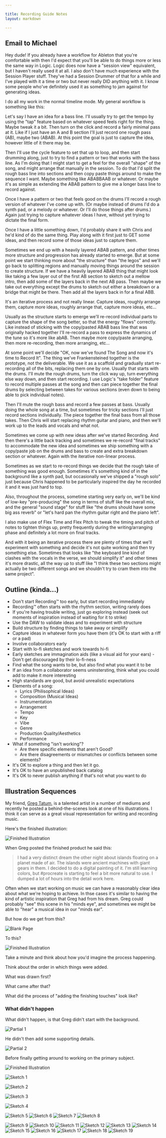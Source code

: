 ```yaml
---

title: Recording Guide Notes
layout: markdown

---
```


## Email to Michael

Hey dude! If you already have a workflow for Ableton that you're comfortable
with then I'd expect that you'll be able to do things more or less the same way
in Logic. Logic does now have a "session view" equivalent, but I haven't really
used it at all. I also don't have much experience with the Session Player
stuff. They've had a Session Drummer of that for a while and I've played with
it a time or two but never really DID anything with it. I know some people
who've definitely used it as something to jam against for generating ideas.

I do all my work in the normal timeline mode. My general workflow is something
like this:

Let's say I have an idea for a bass line. I'll usually try to get the tempo by
using the "tap" feature based on whatever speed feels right for the thing.
Maybe tweak it a bit. Then turn on the click and record a fairly minimal pass
at it. Like if I just have an A and B section I'll just record one rough pass
(AB), maybe two (ABAB). At this point the goal is just to capture the idea,
however little of it there may be.

Then I'll use the cycle feature to set that up to loop, and then start drumming
along, just to try to find a pattern or two that works with the bass line. As
I'm doing that I might start to get a feel for the overall "shape" of the song,
and might arrange that manually in the session. To do that I'd split the rough
bass line into sections and then copy paste things around to make the sequence
I want. Maybe something like ABABBAAB or whatever. Or maybe it's as simple as
extending the ABAB pattern to give me a longer bass line to record against.

Once I have a pattern or two that feels good on the drums I'll record a rough
version of whatever I've come up with. (Or maybe instead of drums I'd do a
synth pad, or a melody or whatever. Or I'll do those things after drums.) Again
just trying to capture whatever ideas I have, without yet trying to dictate the
final form.

Once I have a little something down, I'd probably share it with Chris and he'd
kind of do the same thing. Play along with it first just to GET some ideas, and
then record some of those ideas just to capture them.

Sometimes we end up with a heavily layered ABAB pattern, and other times more
structure and progression has already started to emerge. But at some point we
start thinking more about "the structure" than "the legos" and we'll go back to
splitting regions and manually moving things around the session to create
structure. If we have a heavily layered ABAB thing that might look like taking
a few layer out of the first AB section to sketch out a mellow intro, then add
some of the layers back in the next AB pass. Then maybe we take out everything
except the drums to sketch out either a breakdown or a bridge that might be
there. Then add all the layers back in for a final ABB.

It's an iterative process and not really linear. Capture ideas, roughly arrange
them, capture more ideas, roughly arrange that, capture more ideas, etc...

Usually as the structure starts to emerge we'll re-record individual parts to
capture the shape of the song better, so that the energy "flows" correctly.
Like instead of sticking with the copy/pasted ABAB bass line that was
originally hacked together I'll re-record a pass to express the dynamics of the
tune so it's more like abAB. Then maybe more copy/paste arranging, then more
re-recording, then more arranging, etc...

At some point we'll decide "OK, now we've found The Song and now it's time to
Record It". The thing we've Frankensteined together is the prototype, not the
deliverable. We use it as a scaffold and gradually start re-recording all of
the bits, replacing them one by one. Usually that starts with the drums. I'll
mute the rough drums, turn the click way up, turn everything else way down, and
then start recording. I use Logic's "take folder" feature to record multiple
passes at the song and then can piece together the final drums by selecting
between takes for various sections (even down to being able to pick individual
notes).

Then I'll mute the rough bass and record a few passes at bass. Usually doing
the whole song at a time, but sometimes for tricky sections I'll just record
sections individually. The piece together the final bass from all those takes.
Then Chris will start replacing rhythm guitar and piano, and then we'll work up
to the leads and vocals and what not.

Sometimes we come up with new ideas after we've started Recording. And then
there's a little back tracking and sometimes we re-record "final tracks" to
accommodate the new idea and sometimes we ship something with a copy/paste job
on the drums and bass to create and extra breakdown section or whatever. Again
with the iterative non-linear process.

Sometimes as we start to re-record things we decide that the rough take of
something was good enough. Sometimes it's something kind of in the background
like a synth pad, but occasionally we've shipped a "rough solo" just because
Chris happened to be particularly inspired the day he recorded it and it was
just hard to top.

Also, throughout the process, sometime starting very early on, we'll be kind of
low-key "pre-producing" the song in terms of stuff like the overall mix, and
the general "sound stage" for stuff like "the drums should have some big ass
reverb" or "let's hard pan the rhythm guitar right and the piano left".

I also make use of Flex Time and Flex Pitch to tweak the timing and pitch of
notes to tighten things up, pretty frequently during the writing/arranging
phase and definitely a lot more on final tracks.

And with it being an iterative process there are plenty of times that we'll
experiment with something and decide it's not quite working and then try
something else. Sometimes that looks like "the keyboard line kind of clashes
with the vocals in the verse, we should simplify it" and other times it's more
drastic, all the way up to stuff like "I think these two sections might
actually be two different songs and we shouldn't try to cram them into the same
project".


## Outline (kinda...)

* Don't start Recording™ too early, but start recording immediately
* Recording™ often starts with the rhythm section, writing rarely does
* If you're having trouble writing, just go exploring instead (seek out moments of inspiration instead of waiting for it to strike)
* Use the DAW to validate ideas and to experiment with structure
* Build structure by finding things to take away or simplify
* Capture ideas in whatever form you have them (it's OK to start with a riff or a pad)
* Involve collaborators early
* Start with lo-fi sketches and work towards hi-fi
* Early sketches are immagination aids (like a visual aid for your ears) - Don't get discouraged by their lo-fi-ness
* Find what the song wants to be, but also find what you want it to be
* If an idea from a collaborator seems uninstersting, think what you could add to make it more interesting
* High standards are good, but avoid unrealistic expectations
* Elements of a song:
  * Lyrics (Philisophical Ideas)
  * Composition (Musical Ideas)
  * Instrumentation
  * Arrangement
  * Tempo
  * Key
  * Vibe
  * Genre
  * Production Quality/Aesthetics
  * Performance
* What if something "isn't working"?
  * Are there specific elements that aren't Good?
  * Are there disagreements or mismatches or conflicts between some elements?
* It's OK to explore a thing and then let it go.
* It's OK to have an unpublished back catalog
* It's OK to never publish anything if that's not what you want to do

## Illustration Sequences

My friend, [Greg Tatum](https://gregtatum.com), is a talented artist in a number of mediums
and recently he posted a behind-the-scenes look at one of his illustrations. I think it can
serve as a great visual representation for writing and recording music.

Here's the finished illustration:

![Finished Illustration](recording-guide/finished.png)

When Greg posted the finished product he said this:

> I had a very distinct dream the other night about islands floating on a
> planet made of air. The islands were ancient machines with giant gears in
> them. I decided to do a digital painting of it. I'm still learning colors,
> but #procreate is starting to feel a bit more natural to use. I dumped a lot
> of hours into the detail work here.

Often when we start working on music we can have a reasonably clear idea about
what we're hoping to achieve. In thse cases it's similar to having the kind of
artistic inspiration that Greg had from his dream. Greg could probably "see" this
scene in his "minds eye", and sometimes we might be able to "hear" a musical idea
in our "minds ear".

But how do we get from this?

![Blank Page](recording-guide/blank.png)

To this?

![Finished Illustration](recording-guide/finished.png)

Take a minute and think about how you'd imagine the process happening.

Think about the order in which things were added.

What was drawn first?

What came after that?

What did the process of "adding the finishing touches" look like?

### What didn't happen

What didn't happen, is that Greg didn't start with the background.

![Partial 1](recording-guide/partial1.png)

He didn't then add some supporting details.

![Partial 2](recording-guide/partial2.png)

Before finally getting around to working on the primary subject.

![Finished Illustration](recording-guide/finished.png)



![Sketch 1](recording-guide/sketch1.png)

![Sketch 2](recording-guide/sketch2.png)

![Sketch 3](recording-guide/sketch3.png)

![Sketch 4](recording-guide/sketch4.png)


![Sketch 5](recording-guide/sketch5.png)
![Sketch 6](recording-guide/sketch6.png)
![Sketch 7](recording-guide/sketch7.png)
![Sketch 8](recording-guide/sketch8.png)

![Sketch 9](recording-guide/sketch9.png)
![Sketch 10](recording-guide/sketch10.png)
![Sketch 11](recording-guide/sketch11.png)
![Sketch 12](recording-guide/sketch12.png)
![Sketch 13](recording-guide/sketch13.png)
![Sketch 14](recording-guide/sketch14.png)
![Sketch 15](recording-guide/sketch15.png)
![Sketch 16](recording-guide/sketch16.png)
![Sketch 17](recording-guide/sketch17.png)
![Sketch 18](recording-guide/sketch18.png)
![Sketch 19](recording-guide/sketch19.png)
